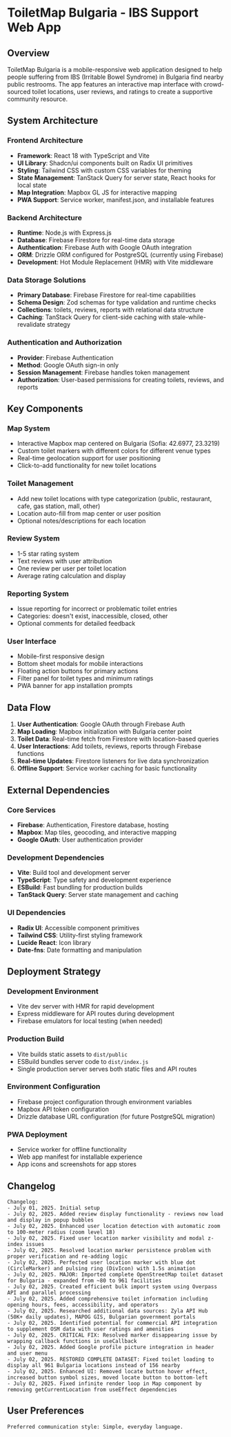 # ToiletMap Bulgaria - IBS Support Web App

## Overview

ToiletMap Bulgaria is a mobile-responsive web application designed to help people suffering from IBS (Irritable Bowel Syndrome) in Bulgaria find nearby public restrooms. The app features an interactive map interface with crowd-sourced toilet locations, user reviews, and ratings to create a supportive community resource.

## System Architecture

### Frontend Architecture
- **Framework**: React 18 with TypeScript and Vite
- **UI Library**: Shadcn/ui components built on Radix UI primitives
- **Styling**: Tailwind CSS with custom CSS variables for theming
- **State Management**: TanStack Query for server state, React hooks for local state
- **Map Integration**: Mapbox GL JS for interactive mapping
- **PWA Support**: Service worker, manifest.json, and installable features

### Backend Architecture
- **Runtime**: Node.js with Express.js
- **Database**: Firebase Firestore for real-time data storage
- **Authentication**: Firebase Auth with Google OAuth integration
- **ORM**: Drizzle ORM configured for PostgreSQL (currently using Firebase)
- **Development**: Hot Module Replacement (HMR) with Vite middleware

### Data Storage Solutions
- **Primary Database**: Firebase Firestore for real-time capabilities
- **Schema Design**: Zod schemas for type validation and runtime checks
- **Collections**: toilets, reviews, reports with relational data structure
- **Caching**: TanStack Query for client-side caching with stale-while-revalidate strategy

### Authentication and Authorization
- **Provider**: Firebase Authentication
- **Method**: Google OAuth sign-in only
- **Session Management**: Firebase handles token management
- **Authorization**: User-based permissions for creating toilets, reviews, and reports

## Key Components

### Map System
- Interactive Mapbox map centered on Bulgaria (Sofia: 42.6977, 23.3219)
- Custom toilet markers with different colors for different venue types
- Real-time geolocation support for user positioning
- Click-to-add functionality for new toilet locations

### Toilet Management
- Add new toilet locations with type categorization (public, restaurant, cafe, gas station, mall, other)
- Location auto-fill from map center or user position
- Optional notes/descriptions for each location

### Review System
- 1-5 star rating system
- Text reviews with user attribution
- One review per user per toilet location
- Average rating calculation and display

### Reporting System
- Issue reporting for incorrect or problematic toilet entries
- Categories: doesn't exist, inaccessible, closed, other
- Optional comments for detailed feedback

### User Interface
- Mobile-first responsive design
- Bottom sheet modals for mobile interactions
- Floating action buttons for primary actions
- Filter panel for toilet types and minimum ratings
- PWA banner for app installation prompts

## Data Flow

1. **User Authentication**: Google OAuth through Firebase Auth
2. **Map Loading**: Mapbox initialization with Bulgaria center point
3. **Toilet Data**: Real-time fetch from Firestore with location-based queries
4. **User Interactions**: Add toilets, reviews, reports through Firebase functions
5. **Real-time Updates**: Firestore listeners for live data synchronization
6. **Offline Support**: Service worker caching for basic functionality

## External Dependencies

### Core Services
- **Firebase**: Authentication, Firestore database, hosting
- **Mapbox**: Map tiles, geocoding, and interactive mapping
- **Google OAuth**: User authentication provider

### Development Dependencies
- **Vite**: Build tool and development server
- **TypeScript**: Type safety and development experience
- **ESBuild**: Fast bundling for production builds
- **TanStack Query**: Server state management and caching

### UI Dependencies
- **Radix UI**: Accessible component primitives
- **Tailwind CSS**: Utility-first styling framework
- **Lucide React**: Icon library
- **Date-fns**: Date formatting and manipulation

## Deployment Strategy

### Development Environment
- Vite dev server with HMR for rapid development
- Express middleware for API routes during development
- Firebase emulators for local testing (when needed)

### Production Build
- Vite builds static assets to `dist/public`
- ESBuild bundles server code to `dist/index.js`
- Single production server serves both static files and API routes

### Environment Configuration
- Firebase project configuration through environment variables
- Mapbox API token configuration
- Drizzle database URL configuration (for future PostgreSQL migration)

### PWA Deployment
- Service worker for offline functionality
- Web app manifest for installable experience
- App icons and screenshots for app stores

## Changelog

```
Changelog:
- July 01, 2025. Initial setup
- July 02, 2025. Added review display functionality - reviews now load and display in popup bubbles
- July 02, 2025. Enhanced user location detection with automatic zoom to 100-meter radius (zoom level 18)
- July 02, 2025. Fixed user location marker visibility and modal z-index issues
- July 02, 2025. Resolved location marker persistence problem with proper verification and re-adding logic
- July 02, 2025. Perfected user location marker with blue dot (CircleMarker) and pulsing ring (DivIcon) with 1.5s animation
- July 02, 2025. MAJOR: Imported complete OpenStreetMap toilet dataset for Bulgaria - expanded from ~80 to 961 facilities
- July 02, 2025. Created efficient bulk import system using Overpass API and parallel processing
- July 02, 2025. Added comprehensive toilet information including opening hours, fees, accessibility, and operators
- July 02, 2025. Researched additional data sources: Zyla API Hub (50K+ daily updates), MAPOG GIS, Bulgarian government portals
- July 02, 2025. Identified potential for commercial API integration to supplement OSM data with user ratings and amenities
- July 02, 2025. CRITICAL FIX: Resolved marker disappearing issue by wrapping callback functions in useCallback
- July 02, 2025. Added Google profile picture integration in header and user menu
- July 02, 2025. RESTORED COMPLETE DATASET: Fixed toilet loading to display all 961 Bulgaria locations instead of 156 nearby
- July 02, 2025. Enhanced UI: Removed locate button hover effect, increased button symbol sizes, moved locate button to bottom-left
- July 02, 2025. Fixed infinite render loop in Map component by removing getCurrentLocation from useEffect dependencies
```

## User Preferences

```
Preferred communication style: Simple, everyday language.
```